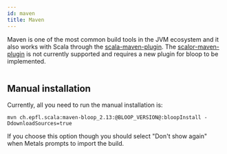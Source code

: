 ```yaml
---
id: maven
title: Maven
---
```


Maven is one of the most common build tools in the JVM ecosystem and it also
works with Scala through the
[scala-maven-plugin](https://davidb.github.io/scala-maven-plugin/usage.html).
The [scalor-maven-plugin](https://github.com/random-maven/scalor-maven-plugin)
is not currently supported and requires a new plugin for bloop to be
implemented.

```scala mdoc:automatic-installation:Maven
```

## Manual installation

Currently, all you need to run the manual installation is:

`mvn ch.epfl.scala:maven-bloop_2.13:@BLOOP_VERSION@:bloopInstall -DdownloadSources=true`

If you choose this option though you should select "Don't show again" when
Metals prompts to import the build.
